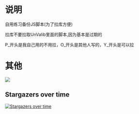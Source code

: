 # 说明

自用练习备份JS脚本(为了拉库方便)


拉库不要拉取UnValib里面的脚本,因为基本是过期的


P_开头是我自己用的不用拉，O_开头是其他人写的，Y_开头是可以拉









# 其他

![](https://github-readme-stats.vercel.app/api?username=Poppypy&show_icons=true&theme=transparent)

## Stargazers over time

[![Stargazers over time](https://starchart.cc/Poppypy/ql.svg)](https://starchart.cc/Poppypy/ql)

